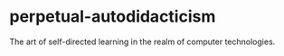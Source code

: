 # perpetual-autodidacticism
The art of self-directed learning in the realm of computer technologies.
